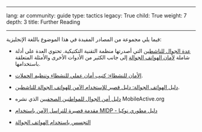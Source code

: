 

---

lang: ar
community: guide
type: tactics
legacy: True
child: True
weight: 7
depth: 3
title: Further Reading

---

فيما يلي مجموعة من المصادر المفيدة في هذا الموضوع باللغة الإنجليزية:

* [عدة الجوال للناشطين](http://mobiles.tacticaltech.org) التي أصدرتها منظمة التقنية التكتيكية.  تحتوي العدة على أدلة شاملة [لأمان الهواتف الجوالة](http://mobiles.tacticaltech.org/security) إلى جانب الكثير من الأدوات الأخرى والأمثلة المتعلقة باستخدامها.

* [الأمان للنشطاء: كتيب أمان عملي للنشطاء وتنظيم الحملات](http://www.activistsecurity.org/).

* [دليل الهواتف الجوالة: دليل قصير للإستخدام الآمن للهواتف الجوالة للناشطين](http://www.freebeagles.org/articles/mobile_phones.html).

* [دليل أمن الجوال للمواطنين الصحفيين](http://mobileactive.org/mobilesecurity-citizenjournalism) الذي نشره MobileActive.org

* [مقدمة قصيرة للتراسل الآمن باستخدام MIDP - دليل مطوري نوكيا](http://sw.nokia.com/id/5274b81c-12d0-43bb-8d89-26f6a1ae111f/A_Brief_Introduction_to_Secure_SMS_Messaging_in_MIDP_en.pdf)

* [التجسس باستخدام الهواتف الجوالة](http://www.mysecured.com/?p=127)

